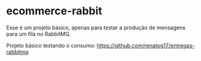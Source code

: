 # ecommerce-rabbit
Esse é um projeto básico, apenas para testar a produção de mensagens para um fila no RabbitMQ.

Projeto básico testando o consumo: https://github.com/renatog17/entregas-rabbitmq
